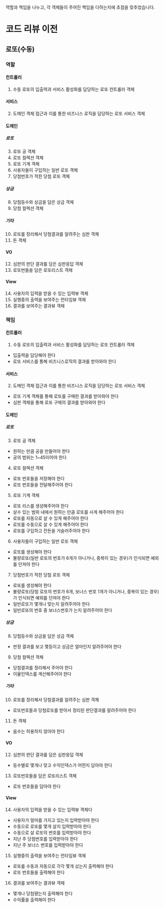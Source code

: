 역할과 책임을 나누고, 각 객체들이 주어진 책임을 다하는지에 초점을 맞추었습니다.

# 코드 리뷰 이전

## 로또(수동)

### 역할

#### 컨트롤러

1. 수동 로또의 입출력과 서비스 활성화를 담당하는 로또 컨트롤러 객체

#### 서비스

2. 도메인 객체 접근과 이를 통한 비즈니스 로직을 담당하는 로또 서비스 객체

#### 도메인

##### 로또

3. 로또 공 객체
4. 로또 컬렉션 객체
5. 로또 기계 객체
6. 사용자들이 구입하는 일반 로또 객체
7. 당첨번호가 적힌 당첨 로또 객체

##### 상금

8. 당첨등수와 상금을 담은 상금 객체
9. 당첨 컬렉션 객체

##### 기타

10. 로또를 정리해서 당첨결과를 알려주는 심판 객체
11. 돈 객체

#### VO

12. 심판의 판단 결과를 담은 심판응답 객체
13. 로또번들을 담은 로또리스트 객체

#### View

14. 사용자의 입력을 받을 수 있는 입력뷰 객체
15. 실행중의 출력을 보여주는 런타임뷰 객체
16. 결과를 보여주는 결과뷰 객체

### 책임

#### 컨트롤러

1. 수동 로또의 입출력과 서비스 활성화를 담당하는 로또 컨트롤러 객체

- 입출력을 담당해야 한다
- 로또 서비스를 통해 비즈니스로직의 결과를 받아와야 한다

#### 서비스

2. 도메인 객체 접근과 이를 통한 비즈니스 로직을 담당하는 로또 서비스 객체

- 로또 기계 객체를 통해 로또를 구매한 결과를 받아와야 한다
- 심판 객체을 통해 로또 구매의 결과를 받아와야 한다

#### 도메인

##### 로또

3. 로또 공 객체
   
- 원하는 만큼 공을 만들어야 한다
- 공의 범위는 1~45이어야 한다

4. 로또 컬렉션 객체

- 로또 번호들을 저장해야 한다
- 로또 번호들을 전달해주어야 한다

5. 로또 기계 객체

- 로또 리스를 생성해주어야 한다
- 살수 있는 범위 내에서 원하는 만큼 로또를 사게 해주어야 한다
- 로또를 자동으로 살 수 있게 해주어야 한다
- 로또를 수동으로 살 수 있게 해주어야 한다  
- 로또를 구입하고 잔돈을 거슬러주어야 한다

6. 사용자들이 구입하는 일반 로또 객체

- 로또를 생성해야 한다
- 불량로또(일반 로또의 번호가 6개가 아니거나, 중복이 있는 경우)가 인식되면 예외를 던져야 한다

7. 당첨번호가 적힌 당첨 로또 객체

- 로또를 생성해야 한다
- 불량로또(당첨 로또의 번호가 6개, 보너스 번호 1개가 아니거나, 중복이 있는 경우)가 인식되면 예외를 던져야 한다
- 일반로또가 몇개나 맞는지 알려주어야 한다
- 일반로또의 번호 중 보너스번호가 는지 알려주어야 한다

##### 상금

8. 당첨등수와 상금을 담은 상금 객체

- 판정 결과를 보고 몇등이고 상금은 얼마인지 알려주어야 한다

9. 당첨 컬렉션 객체

- 당첨결과를 정리해서 주어야 한다
- 이율인덱스를 계산해주어야 한다

##### 기타

10. 로또를 정리해서 당첨결과를 알려주는 심판 객체

- 로또번호들과 당첨로또를 받아서 정리된 판단결과를 알려주어야 한다

11. 돈 객체

- 음수는 허용하지 않아야 한다

#### VO

12. 심판의 판단 결과를 담은 심판응답 객체

- 등수별로 몇개나 맞고 수익인덱스가 어떤지 담아야 한다

13. 로또번호들을 담은 로또리스트 객체

- 로또 번호들을 담아야 한다

#### View

14. 사용자의 입력을 받을 수 있는 입력뷰 객체다

- 사용자가 얼마를 가지고 있는지 입력받아야 한다
- 수동으로 로또를 몇개 살지 입력받아야 한다
- 수동으로 살 로또의 번호를 입력받아야 한다  
- 지난 주 당첨번호를 입력받아야 한다
- 지난 주 보너스 번호를 입력받아야 한다

15. 실행중의 출력을 보여주는 런타임뷰 객체

- 로또를 수동과 자동으로 각각 몇개 샀는지 출력해야 한다
- 로또 번호들을 출력해야 한다

16. 결과를 보여주는 결과뷰 객체

- 몇개나 당첨됐는지 출력해야 한다
- 수익률을 출력해야 한다
